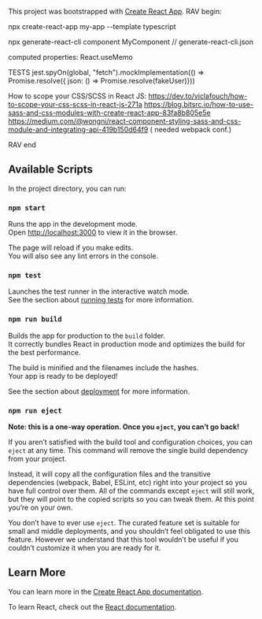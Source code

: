 This project was bootstrapped with [Create React App](https://github.com/facebook/create-react-app).
RAV begin:

npx create-react-app my-app --template typescript

npx generate-react-cli component MyComponent // generate-react-cli.json

computed properties:
React.useMemo

TESTS
jest.spyOn(global, "fetch").mockImplementation(() => Promise.resolve({ json: () => Promise.resolve(fakeUser)}))

How to scope your CSS/SCSS in React JS:
https://dev.to/viclafouch/how-to-scope-your-css-scss-in-react-js-271a 
https://blog.bitsrc.io/how-to-use-sass-and-css-modules-with-create-react-app-83fa8b805e5e 
https://medium.com/@wongni/react-component-styling-sass-and-css-module-and-integrating-api-419b150d64f9     ( needed webpack conf.)

RAV end

## Available Scripts

In the project directory, you can run:

### `npm start`

Runs the app in the development mode.<br />
Open [http://localhost:3000](http://localhost:3000) to view it in the browser.

The page will reload if you make edits.<br />
You will also see any lint errors in the console.

### `npm test`

Launches the test runner in the interactive watch mode.<br />
See the section about [running tests](https://facebook.github.io/create-react-app/docs/running-tests) for more information.

### `npm run build`

Builds the app for production to the `build` folder.<br />
It correctly bundles React in production mode and optimizes the build for the best performance.

The build is minified and the filenames include the hashes.<br />
Your app is ready to be deployed!

See the section about [deployment](https://facebook.github.io/create-react-app/docs/deployment) for more information.

### `npm run eject`

**Note: this is a one-way operation. Once you `eject`, you can’t go back!**

If you aren’t satisfied with the build tool and configuration choices, you can `eject` at any time. This command will remove the single build dependency from your project.

Instead, it will copy all the configuration files and the transitive dependencies (webpack, Babel, ESLint, etc) right into your project so you have full control over them. All of the commands except `eject` will still work, but they will point to the copied scripts so you can tweak them. At this point you’re on your own.

You don’t have to ever use `eject`. The curated feature set is suitable for small and middle deployments, and you shouldn’t feel obligated to use this feature. However we understand that this tool wouldn’t be useful if you couldn’t customize it when you are ready for it.

## Learn More

You can learn more in the [Create React App documentation](https://facebook.github.io/create-react-app/docs/getting-started).

To learn React, check out the [React documentation](https://reactjs.org/).
